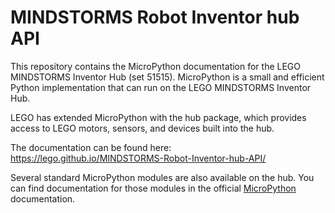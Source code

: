 # MINDSTORMS Robot Inventor hub API

This repository contains the MicroPython documentation for the LEGO MINDSTORMS Inventor Hub (set 51515). MicroPython is a small and efficient Python implementation that can run on the LEGO MINDSTORMS Inventor Hub.

LEGO has extended MicroPython with the hub package, which provides access to LEGO motors, sensors, and devices built into the hub.

The documentation can be found here: <https://lego.github.io/MINDSTORMS-Robot-Inventor-hub-API/>

Several standard MicroPython modules are also available on the hub. You can find documentation for those modules in the official [MicroPython](http://docs.micropython.org/en/v1.12/) documentation.
